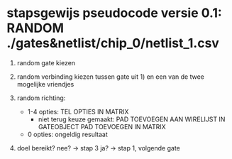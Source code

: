 # stapsgewijs pseudocode versie 0.1: RANDOM ./gates&netlist/chip_0/netlist_1.csv

1) random gate kiezen

2) random verbinding kiezen tussen gate uit 1) en een van de twee mogelijke vriendjes

3) random richting: 
    - 1-4 opties: TEL OPTIES IN MATRIX
        - niet terug
        keuze gemaakt:
        PAD TOEVOEGEN AAN WIRELIJST IN GATEOBJECT
        PAD TOEVOEGEN IN MATRIX
    - 0 opties: ongeldig resultaat

4) doel bereikt? 
    nee? -> stap 3
    ja? -> stap 1, volgende gate
